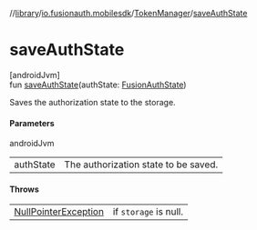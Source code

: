//[library](../../../index.md)/[io.fusionauth.mobilesdk](../index.md)/[TokenManager](index.md)/[saveAuthState](save-auth-state.md)

# saveAuthState

[androidJvm]\
fun [saveAuthState](save-auth-state.md)(authState: [FusionAuthState](../-fusion-auth-state/index.md))

Saves the authorization state to the storage.

#### Parameters

androidJvm

| | |
|---|---|
| authState | The authorization state to be saved. |

#### Throws

| | |
|---|---|
| [NullPointerException](https://kotlinlang.org/api/core/kotlin-stdlib/kotlin/-null-pointer-exception/index.html) | if `storage` is null. |